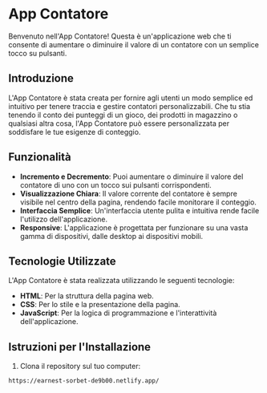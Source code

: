 # App Contatore

Benvenuto nell'App Contatore! Questa è un'applicazione web che ti consente di aumentare o diminuire il valore di un contatore con un semplice tocco su pulsanti.

## Introduzione

L'App Contatore è stata creata per fornire agli utenti un modo semplice ed intuitivo per tenere traccia e gestire contatori personalizzabili. Che tu stia tenendo il conto dei punteggi di un gioco, dei prodotti in magazzino o qualsiasi altra cosa, l'App Contatore può essere personalizzata per soddisfare le tue esigenze di conteggio.

## Funzionalità

- **Incremento e Decremento**: Puoi aumentare o diminuire il valore del contatore di uno con un tocco sui pulsanti corrispondenti.
- **Visualizzazione Chiara**: Il valore corrente del contatore è sempre visibile nel centro della pagina, rendendo facile monitorare il conteggio.
- **Interfaccia Semplice**: Un'interfaccia utente pulita e intuitiva rende facile l'utilizzo dell'applicazione.
- **Responsive**: L'applicazione è progettata per funzionare su una vasta gamma di dispositivi, dalle desktop ai dispositivi mobili.

## Tecnologie Utilizzate

L'App Contatore è stata realizzata utilizzando le seguenti tecnologie:

- **HTML**: Per la struttura della pagina web.
- **CSS**: Per lo stile e la presentazione della pagina.
- **JavaScript**: Per la logica di programmazione e l'interattività dell'applicazione.

## Istruzioni per l'Installazione

1. Clona il repository sul tuo computer:

```bash
https://earnest-sorbet-de9b00.netlify.app/


